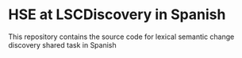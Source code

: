 # HSE at LSCDiscovery in Spanish
This repository contains the source code for lexical semantic change discovery shared task in Spanish

